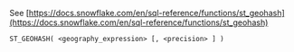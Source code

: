 See [https://docs.snowflake.com/en/sql-reference/functions/st_geohash](https://docs.snowflake.com/en/sql-reference/functions/st_geohash)
```
ST_GEOHASH( <geography_expression> [, <precision> ] )
```
